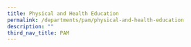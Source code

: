 ```yaml
---
title: Physical and Health Education
permalink: /departments/pam/physical-and-health-education
description: ""
third_nav_title: PAM
---
```


